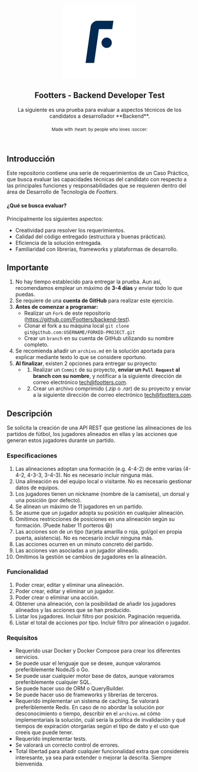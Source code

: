 <div align="center">
	<div>
		<img width="200" src="media/logo.png" alt="Footters Core">
	</div>
    <h2 width="200">Footters - Backend Developer Test</h2>
	<p>La siguiente es una prueba para evaluar a aspectos técnicos de los candidatos a desarrollador **Backend**.</p>
	<p>
		<sub>Made with :heart: by people who loves :soccer:</sub>
	</p>
	<br>
</div>



## Introducción
Este repositorio contiene una serie de requerimientos de un Caso Práctico, que busca evaluar las capacidades técnicas del candidato con respecto a las principales funciones y responsabilidades que se requieren dentro del área de Desarrollo de Tecnología de _Footters_.

#### ¿Qué se busca evaluar?
Principalmente los siguientes aspectos:
* Creatividad para resolver los requerimientos.
* Calidad del código entregado (estructura y buenas prácticas).
* Eficiencia de la solución entregada.
* Familiaridad con librerías, frameworks y plataformas de desarrollo.

## Importante
1. No hay tiempo establecido para entregar la prueba. Aun así, recomendamos emplear un máximo de **3-4 días** y enviar todo lo que puedas.
2. Se requiere de una **cuenta de GitHub** para realizar este ejercicio.
3. **Antes de comenzar a programar:**
    * Realizar un `Fork` de este repositorio (https://github.com/Footters/backend-test).
    * Clonar el fork a su máquina local  `git clone git@github.com:USERNAME/FORKED-PROJECT.git`
    * Crear un `branch` en su cuenta de GitHub utilizando su nombre completo.
4. Se recomienda añadir un `archivo.md` en la solución aportada para explicar mediante texto lo que se considere oportuno.
5. **Al finalizar**, existen 2 opciones para entregar su proyecto:
    * 1) Realizar un `Commit` de su proyecto, **enviar un `Pull Request` al branch con su nombre**, y notificar a la siguiente dirección de correo electrónico  [tech@footters.com](mailto:tech@footters.com).
    * 2) Crear un archivo comprimido (_.zip_ o _.rar_) de su proyecto y enviar a la siguiente dirección de correo electrónico  [tech@footters.com](mailto:tech@footters.com).

## Descripción
Se solicita la creación de una API REST que gestione las alineaciones de los partidos de fútbol, los jugadores alineados en ellas y las acciones que generan estos jugadores durante un partido.

### Especificaciones
1. Las alineaciones adoptan una formación (e.g. 4-4-2) de entre varias (4-4-2, 4-3-3, 3-4-3). No es necesario incluir ninguna más.
2. Una alineación es del equipo local o visitante. No es necesario gestionar datos de equipos.
3. Los jugadores tienen un nickname (nombre de la camiseta), un dorsal y una posición (por defecto).
4. Se alinean un máximo de 11 jugadores en un partido.
5. Se asume que un jugador adopta su posición en cualquier alineación.
6. Omitimos restricciones de posiciones en una alineación según su formación. (Puede haber 11 porteros 😆)
7. Las acciones son de un tipo (tarjeta amarilla o roja, gol/gol en propia puerta, asistencia). No es necesario incluir ninguna más.
8. Las acciones ocurren en un minuto concreto del partido.
9. Las acciones van asociadas a un jugador alineado.
9. Omitimos la gestión se cambios de jugadores en la alineación.

### Funcionalidad
1. Poder crear, editar y eliminar una alineación.
2. Poder crear, editar y eliminar un jugador.
3. Poder crear o eliminar una acción.
4. Obtener una alineación, con la posibilidad de añadir los jugadores alineados y las acciones que se han producido.
5. Listar los jugadores. Incluir filtro por posición. Paginación requerida.
6. Listar el total de acciones por tipo. Incluir filtro por alineación o jugador.


### Requisitos
* Requerido usar Docker y Docker Compose para crear los diferentes servicios.
* Se puede usar el lenguaje que se desee, aunque valoramos preferiblemente NodeJS o Go.
* Se puede usar cualquier motor base de datos, aunque valoramos preferiblemente cualquier SQL.
* Se puede hacer uso de ORM o QueryBuilder.
* Se puede hacer uso de frameworks y librerías de terceros.
* Requerido implementar un sistema de caching. Se valorará preferiblemente Redis. En caso de no abordar la solución por desconocimiento o tiempo, describir en el `archivo.md` cómo implementariais la solución, cuál sería la política de invalidación y qué tiempos de expiración otorgarías según el tipo de dato y el uso que creeis que puede tener.
* Requerido implementar tests.
* Se valorará un correcto control de errores.
* Total libertad para añadir cualquier funcionalidad extra que considereis interesante, ya sea para extender o mejorar la descrita. Siempre bienvenida.